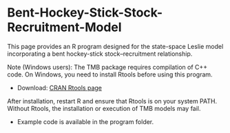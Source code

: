 # Bent-Hockey-Stick-Stock-Recruitment-Model 

This page provides an R program designed for the state-space Leslie model incorporating a bent hockey-stick stock–recruitment relationship.

Note (Windows users): The TMB package requires compilation of C++ code. On Windows, you need to install Rtools before using this program.

- Download: [CRAN Rtools page](https://cran.r-project.org/bin/windows/Rtools/rtools40.html)

After installation, restart R and ensure that Rtools is on your system PATH.
Without Rtools, the installation or execution of TMB models may fail.

- Example code is available in the program folder.
